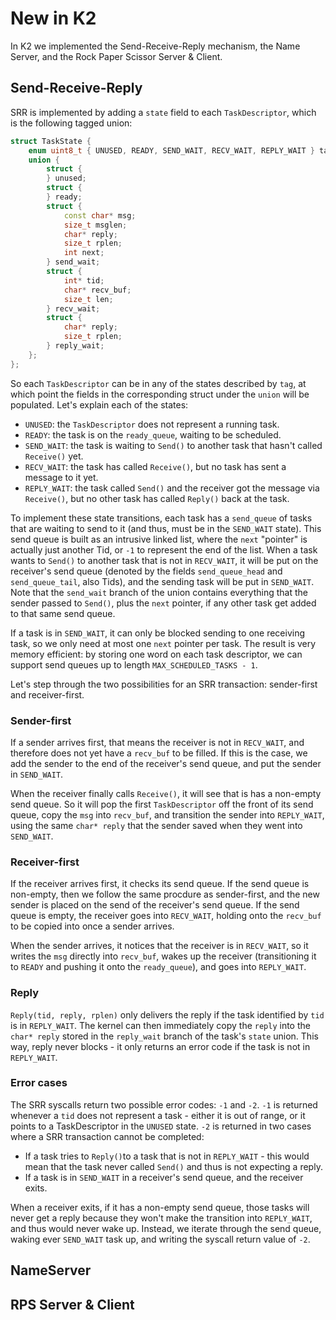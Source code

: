 # New in K2

In K2 we implemented the Send-Receive-Reply mechanism, the Name Server, and the Rock Paper Scissor Server & Client.

## Send-Receive-Reply

SRR is implemented by adding a `state` field to each `TaskDescriptor`, which is the following
tagged union:

```cpp
struct TaskState {
    enum uint8_t { UNUSED, READY, SEND_WAIT, RECV_WAIT, REPLY_WAIT } tag;
    union {
        struct {
        } unused;
        struct {
        } ready;
        struct {
            const char* msg;
            size_t msglen;
            char* reply;
            size_t rplen;
            int next;
        } send_wait;
        struct {
            int* tid;
            char* recv_buf;
            size_t len;
        } recv_wait;
        struct {
            char* reply;
            size_t rplen;
        } reply_wait;
    };
};
```

So each `TaskDescriptor` can be in any of the states described by `tag`, at which
point the fields in the corresponding struct under the `union` will be populated.
Let's explain each of the states:

- `UNUSED`: the `TaskDescriptor` does not represent a running task.
- `READY`: the task is on the `ready_queue`, waiting to be scheduled.
- `SEND_WAIT`: the task is waiting to `Send()` to another task that hasn't
  called `Receive()` yet.
- `RECV_WAIT`: the task has called `Receive()`, but no task has sent a message to it yet.
- `REPLY_WAIT`: the task called `Send()` and the receiver got the message via `Receive()`, but no other task has called `Reply()` back at the task.


To implement these state transitions, each task has a `send_queue` of tasks that
are waiting to send to it (and thus, must be in the `SEND_WAIT` state). This send
queue is built as an intrusive linked list, where the `next` "pointer" is actually
just another Tid, or `-1` to represent the end of the list. When a task wants to
`Send()` to another task that is not in `RECV_WAIT`, it will be put on the receiver's
send queue (denoted by the fields `send_queue_head` and `send_queue_tail`, also
Tids), and the sending task will be put in `SEND_WAIT`. Note that the `send_wait`
branch of the union contains everything that the sender passed to `Send()`, plus
the `next` pointer, if any other task get added to that same send queue.

If a task is in `SEND_WAIT`, it can only be blocked sending to one receiving task,
so we only need at most one `next` pointer per task. The result is very memory
efficient: by storing one word on each task descriptor, we can support send queues
up to length `MAX_SCHEDULED_TASKS - 1`.

Let's step through the two possibilities for an SRR transaction: sender-first and
receiver-first.

### Sender-first

If a sender arrives first, that means the receiver is not in `RECV_WAIT`, and
therefore does not yet have a `recv_buf` to be filled. If this is the case,
we add the sender to the end of the receiver's send queue, and put the sender in
`SEND_WAIT`.

When the receiver finally calls `Receive()`, it will see that is has a non-empty
send queue. So it will pop the first `TaskDescriptor` off the front of its send
queue, copy the `msg` into `recv_buf`, and transition the sender into `REPLY_WAIT`,
using the same `char* reply` that the sender saved when they went into `SEND_WAIT`.

### Receiver-first

If the receiver arrives first, it checks its send queue. If the send queue is
non-empty, then we follow the same procdure as sender-first, and the new sender
is placed on the send of the receiver's send queue. If the send queue is empty,
the receiver goes into `RECV_WAIT`, holding onto the `recv_buf` to be copied into
once a sender arrives.

When the sender arrives, it notices that the receiver is in `RECV_WAIT`, so it
writes the `msg` directly into `recv_buf`, wakes up the receiver (transitioning
it to `READY` and pushing it onto the `ready_queue`), and goes into `REPLY_WAIT`.

### Reply

`Reply(tid, reply, rplen)` only delivers the reply if the task identified by
`tid` is in `REPLY_WAIT`. The kernel can then immediately copy the `reply` into
the `char* reply` stored in the `reply_wait` branch of the task's `state` union.
This way, reply never blocks - it only returns an error code if the task is not
in `REPLY_WAIT`.

### Error cases

The SRR syscalls return two possible error codes: `-1` and `-2`. `-1` is
returned whenever a `tid` does not represent a task - either it is out of
range, or it points to a TaskDescriptor in the `UNUSED` state. `-2` is returned
in two cases where a SRR transaction cannot be completed:

- If a task tries to `Reply()`to a task that is not in `REPLY_WAIT` - this would
 mean that the task never called `Send()` and thus is not expecting a reply.
- If a task is in `SEND_WAIT` in a receiver's send queue, and the receiver exits.

When a receiver exits, if it has a non-empty send queue, those tasks will never
get a reply because they won't make the transition into `REPLY_WAIT`, and thus
would never wake up. Instead, we iterate through the send queue, waking ever
`SEND_WAIT` task up, and writing the syscall return value of `-2`.

## NameServer

<!-- TODO Prilik -->

## RPS Server & Client

<!-- TODO James -->

